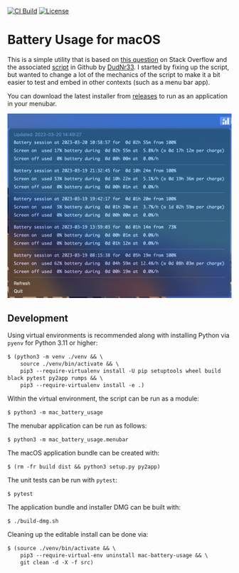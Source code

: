 [![CI Build](https://github.com/almann/mac-battery-usage/actions/workflows/ci.yml/badge.svg)](https://github.com/almann/mac-battery-usage/actions?query=workflow%3A%22Build+and+test%22)
[![License](https://img.shields.io/github/license/almann/mac-battery-usage)](https://github.com/almann/mac-battery-usage/blob/main/LICENSE)


# Battery Usage for macOS

This is a simple utility that is based on [this question][stack] on Stack Overflow and the associated [script][script]
in Github by [DudNr33](https://github.com/DudeNr33).  I started by fixing up the script, but wanted to change a lot
of the mechanics of the script to make it a bit easier to test and embed in other contexts (such as a menu bar app).

You can download the latest installer from [releases](https://github.com/almann/mac-battery-usage/releases) to run
as an application in your menubar.

![Screenshot](img/screenshot.png)

[stack]: https://apple.stackexchange.com/questions/423962/get-total-screen-on-usage-since-last-full-charge
[script]: https://github.com/DudeNr33/screen-on-time

## Development

Using virtual environments is recommended along with installing Python via `pyenv` for Python 3.11 or higher:

```shell
$ (python3 -m venv ./venv && \
    source ./venv/bin/activate && \
    pip3 --require-virtualenv install -U pip setuptools wheel build black pytest py2app rumps && \
    pip3 --require-virtualenv install -e .)
```

Within the virtual environment, the script can be run as a module:

```shell
$ python3 -m mac_battery_usage
```

The menubar application can be run as follows:

```shell
$ python3 -m mac_battery_usage.menubar
```

The macOS application bundle can be created with:

```shell
$ (rm -fr build dist && python3 setup.py py2app)
```

The unit tests can be run with `pytest`:

```shell
$ pytest
```

The application bundle and installer DMG can be built with:

```shell
$ ./build-dmg.sh
```

Cleaning up the editable install can be done via:

```shell
$ (source ./venv/bin/activate && \
    pip3 --require-virtual-env uninstall mac-battery-usage && \
    git clean -d -X -f src)
```
